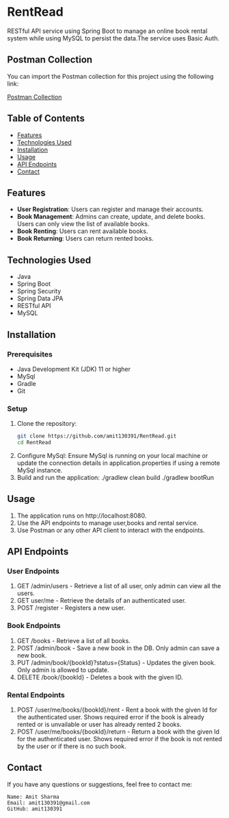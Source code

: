 # RentRead
RESTful API service using Spring Boot to manage an online book rental system while using MySQL to persist the data.The service uses Basic Auth.

## Postman Collection

You can import the Postman collection for this project using the following link:

[Postman Collection](https://elements.getpostman.com/redirect?entityId=30015848-9991c801-b66f-4113-b7f7-e9c8367d6ac9&entityType=collection)

## Table of Contents
- [Features](#features)
- [Technologies Used](#technologies-used)
- [Installation](#installation)
- [Usage](#usage)
- [API Endpoints](#api-endpoints)
- [Contact](#contact)

## Features
- **User Registration**: Users can register and manage their accounts.
- **Book Management**: Admins can create, update, and delete books. Users can only view the list of available books.
- **Book Renting**: Users can rent available books.
- **Book Returning**: Users can return rented books.

## Technologies Used
- Java
- Spring Boot
- Spring Security
- Spring Data JPA
- RESTful API
- MySQL

## Installation
### Prerequisites
- Java Development Kit (JDK) 11 or higher
- MySql
- Gradle
- Git

### Setup
1. Clone the repository:
   ```bash
   git clone https://github.com/amit130391/RentRead.git
   cd RentRead
2. Configure MySql:
   Ensure MySql is running on your local machine or update the connection details in application.properties if using a remote MySql instance.
3. Build and run the application:
   ./gradlew clean build
   ./gradlew bootRun

## Usage
1. The application runs on http://localhost:8080.
2. Use the API endpoints to manage user,books and rental service.
3. Use Postman or any other API client to interact with the endpoints.

## API Endpoints
### User Endpoints
1. GET /admin/users - Retrieve a list of all user, only admin can view all the users.
2. GET user/me - Retrieve the details of an authenticated user.
3. POST /register - Registers a new user.
### Book Endpoints
1. GET /books - Retrieve a list of all books.
2. POST /admin/book - Save a new book in the DB. Only admin can save a new book.
3. PUT /admin/book/{bookId}?status={Status} - Updates the given book. Only admin is allowed to update.
4. DELETE /book/{bookId} - Deletes a book with the given ID.
### Rental Endpoints
1. POST /user/me/books/{bookId}/rent - Rent a book with the given Id for the authenticated user. Shows required error if the book is already rented or is unvailable or user has already rented 2 books. 
2. POST /user/me/books/{bookId}/return - Return a book with the given Id for the authenticated user. Shows required error if the book is not rented by the user or if there is no such book.
   
## Contact
If you have any questions or suggestions, feel free to contact me:

    Name: Amit Sharma
    Email: amit130391@gmail.com
    GitHub: amit130391 

